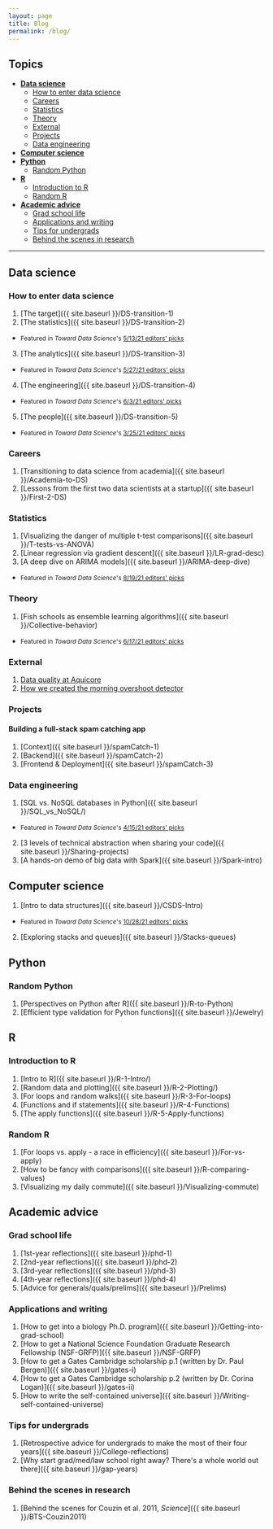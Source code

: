 ```yaml
---
layout: page
title: Blog
permalink: /blog/
---
```


## Topics
- [**Data science**](#data-science)
  - [How to enter data science](#how-to-enter-data-science)
  - [Careers](#careers)
  - [Statistics](#statistics)
  - [Theory](#theory)
  - [External](#external)
  - [Projects](#projects)
  - [Data engineering](#data-engineering)
- [**Computer science**](#computer-science)
- [**Python**](#python)
  - [Random Python](#random-python)
- [**R**](#r)
  - [Introduction to R](#introduction-to-r)
  - [Random R](#random-r)
- [**Academic advice**](#academic-advice)
  - [Grad school life](#grad-school-life)
  - [Applications and writing](#applications-and-writing)
  - [Tips for undergrads](#tips-for-undergrads)
  - [Behind the scenes in research](#behind-the-scenes-in-research)

---
## Data science
### How to enter data science
1. [The target]({{ site.baseurl }}/DS-transition-1)
2. [The statistics]({{  site.baseurl  }}/DS-transition-2)
  - <span style="font-size: 12px">Featured in _Toward Data Science_'s [5/13/21 editors' picks](https://towardsdatascience.com/what-problem-is-your-data-solving-f39ae1daa6e9)</span>
3. [The analytics]({{  site.baseurl  }}/DS-transition-3)
  - <span style="font-size: 12px">Featured in _Toward Data Science_'s [5/27/21 editors' picks](https://towardsdatascience.com/how-to-snap-out-of-a-data-science-slump-82314a9e4644)</span>
4. [The engineering]({{  site.baseurl  }}/DS-transition-4)
  - <span style="font-size: 12px">Featured in _Toward Data Science_'s [6/3/21 editors' picks](https://towardsdatascience.com/how-do-you-measure-success-as-a-data-scientist-11bc7f1ed608)
5. [The people]({{  site.baseurl  }}/DS-transition-5)
  - <span style="font-size: 12px">Featured in _Toward Data Science_'s [3/25/21 editors' picks](https://towardsdatascience.com/careers-in-machine-learning-python-music-and-ais-brain-connection-a40a3fd7fab1)</span>

### Careers
1. [Transitioning to data science from academia]({{  site.baseurl  }}/Academia-to-DS)
2. [Lessons from the first two data scientists at a startup]({{  site.baseurl  }}/First-2-DS)

### Statistics
1. [Visualizing the danger of multiple t-test comparisons]({{ site.baseurl }}/T-tests-vs-ANOVA)
2. [Linear regression via gradient descent]({{ site.baseurl }}/LR-grad-desc)
3. [A deep dive on ARIMA models]({{  site.baseurl  }}/ARIMA-deep-dive)
  - <span style="font-size: 12px">Featured in _Toward Data Science_'s [8/19/21 editors' picks](https://towardsdatascience.com/which-data-science-skill-are-you-looking-to-level-up-cbe1d097624b)

### Theory
1. [Fish schools as ensemble learning algorithms]({{  site.baseurl  }}/Collective-behavior)
  - <span style="font-size: 12px">Featured in _Toward Data Science_'s [6/17/21 editors' picks](https://towardsdatascience.com/can-ai-transform-the-way-we-recycle-our-trash-75a91bd9e0c6)</span>

### External
1. [Data quality at Aquicore](https://aquicore.com/blog/how-aquicore-built-the-ultimate-data-quality-safeguard/)
2. [How we created the morning overshoot detector](https://aquicore.com/blog/peak-a-boo-aq-ai-makes-peak-demand-surprises-disappear/)

### Projects
#### Building a full-stack spam catching app
1. [Context]({{  site.baseurl  }}/spamCatch-1)
2. [Backend]({{  site.baseurl  }}/spamCatch-2)
3. [Frontend & Deployment]({{  site.baseurl  }}/spamCatch-3)

### Data engineering
1. [SQL vs. NoSQL databases in Python]({{  site.baseurl  }}/SQL_vs_NoSQL/)
  - <span style="font-size: 12px">Featured in _Toward Data Science_'s [4/15/21 editors' picks](https://towardsdatascience.com/math-animations-irreproducible-research-and-telling-stories-with-data-d9b55aa3887b)</span>
2. [3 levels of technical abstraction when sharing your code]({{ site.baseurl }}/Sharing-projects)
3. [A hands-on demo of big data with Spark]({{  site.baseurl  }}/Spark-intro)

## Computer science
1. [Intro to data structures]({{  site.baseurl  }}/CSDS-Intro)
  - <span style="font-size: 12px">Featured in _Toward Data Science_'s [10/28/21 editors' picks](https://towardsdatascience.com/why-eliminating-bias-in-ai-systems-is-so-hard-97e4f60ffe93)
2. [Exploring stacks and queues]({{  site.baseurl  }}/Stacks-queues)

## Python
### Random Python
1. [Perspectives on Python after R]({{ site.baseurl }}/R-to-Python)
2. [Efficient type validation for Python functions]({{ site.baseurl }}/Jewelry)

## R
### Introduction to R
1. [Intro to R]({{ site.baseurl }}/R-1-Intro/)
2. [Random data and plotting]({{ site.baseurl }}/R-2-Plotting/)
3. [For loops and random walks]({{ site.baseurl }}/R-3-For-loops)
4. [Functions and if statements]({{ site.baseurl }}/R-4-Functions)
5. [The apply functions]({{ site.baseurl }}/R-5-Apply-functions)

### Random R
1. [For loops vs. apply - a race in efficiency]({{ site.baseurl }}/For-vs-apply)
2. [How to be fancy with comparisons]({{ site.baseurl }}/R-comparing-values)
3. [Visualizing my daily commute]({{ site.baseurl }}/Visualizing-commute)


## Academic advice
### Grad school life
1. [1st-year reflections]({{ site.baseurl }}/phd-1)
2. [2nd-year reflections]({{ site.baseurl }}/phd-2)
3. [3rd-year reflections]({{ site.baseurl }}/phd-3)
4. [4th-year reflections]({{ site.baseurl }}/phd-4)
5. [Advice for generals/quals/prelims]({{ site.baseurl }}/Prelims)

### Applications and writing
1. [How to get into a biology Ph.D. program]({{ site.baseurl }}/Getting-into-grad-school)
2. [How to get a National Science Foundation Graduate Research Fellowship (NSF-GRFP)]({{ site.baseurl }}/NSF-GRFP)
3. [How to get a Gates Cambridge scholarship p.1 (written by Dr. Paul Bergen)]({{ site.baseurl }}/gates-i)
4. [How to get a Gates Cambridge scholarship p.2 (written by Dr. Corina Logan)]({{ site.baseurl }}/gates-ii)
5. [How to write the self-contained universe]({{ site.baseurl }}/Writing-self-contained-universe)

### Tips for undergrads
1. [Retrospective advice for undergrads to make the most of their four years]({{ site.baseurl }}/College-reflections)
2. [Why start grad/med/law school right away? There's a whole world out there]({{ site.baseurl }}/gap-years)

### Behind the scenes in research
1. [Behind the scenes for Couzin et al. 2011, *Science*]({{ site.baseurl }}/BTS-Couzin2011)
